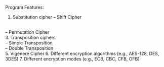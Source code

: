 Program Features:
1. Substitution cipher
– Shift Cipher
<br>
– Permutation Cipher
<br>
3. Transposition ciphers
<br>
– Simple Transposition
<br>
– Double Transposition
<br>
5. Vigenere Cipher
6. Different encryption algorithms (e.g., AES-128, DES, 3DES)
7. Different encryption modes (e.g., ECB, CBC, CFB, OFB)
